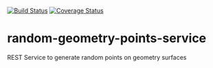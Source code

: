 [![Build Status](https://travis-ci.org/brauls/random-geometry-points-service.svg?branch=master)](https://travis-ci.org/brauls/random-geometry-points-service)
[![Coverage Status](https://coveralls.io/repos/github/brauls/random-geometry-points-service/badge.svg?branch=master)](https://coveralls.io/github/brauls/random-geometry-points-service?branch=master)

# random-geometry-points-service
REST Service to generate random points on geometry surfaces
